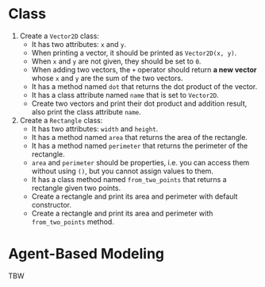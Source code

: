 # Class
1. Create a `Vector2D` class:
   - It has two attributes: `x` and `y`.
   - When printing a vector, it should be printed as `Vector2D(x, y)`.
   - When `x` and `y` are not given, they should be set to `0`.
   - When adding two vectors, the `+` operator should return **a new vector** whose `x` and `y` are the sum of the two vectors.
   - It has a method named `dot` that returns the dot product of the vector.
   - It has a class attribute named `name` that is set to `Vector2D`.
   - Create two vectors and print their dot product and addition result, also print the class attribute `name`.
2. Create a `Rectangle` class:
   - It has two attributes: `width` and `height`.
   - It has a method named `area` that returns the area of the rectangle.
   - It has a method named `perimeter` that returns the perimeter of the rectangle. 
   - `area` and `perimeter` should be properties, i.e. you can access them without using `()`, but you cannot assign values to them.
   - It has a class method named `from_two_points` that returns a rectangle given two points.
   - Create a rectangle and print its area and perimeter with default constructor.
   - Create a rectangle and print its area and perimeter with `from_two_points` method.

# Agent-Based Modeling
TBW